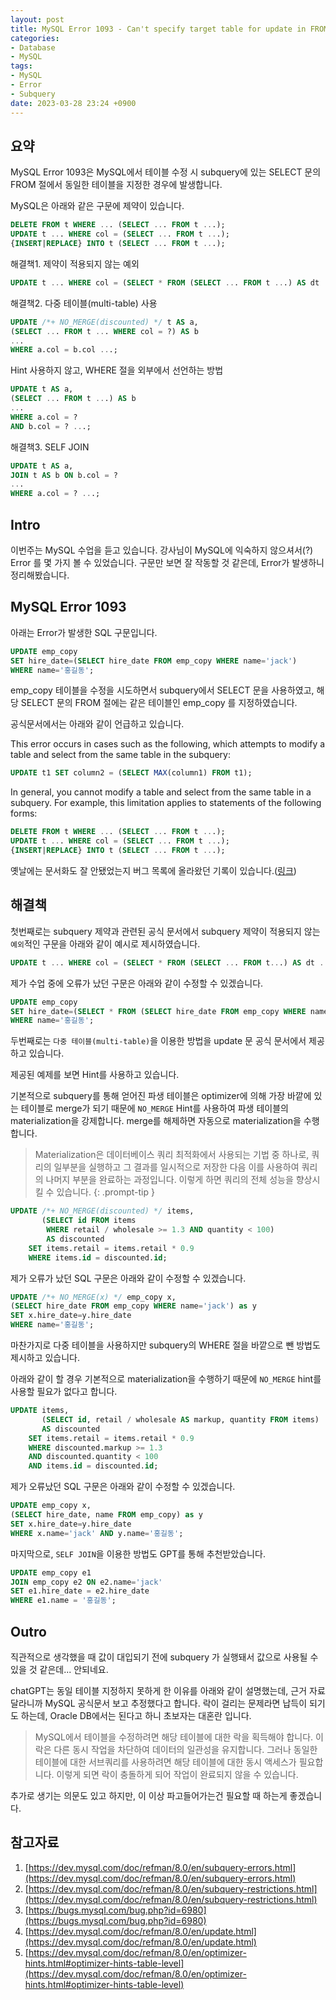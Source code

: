 ```yaml
---
layout: post
title: MySQL Error 1093 - Can't specify target table for update in FROM clause
categories:
- Database
- MySQL
tags:
- MySQL
- Error
- Subquery
date: 2023-03-28 23:24 +0900
---
```

## 요약

MySQL Error 1093은 MySQL에서 테이블 수정 시 subquery에 있는 SELECT 문의 FROM 절에서 동일한 테이블을 지정한 경우에 발생합니다.

MySQL은 아래와 같은 구문에 제약이 있습니다.
```sql
DELETE FROM t WHERE ... (SELECT ... FROM t ...);
UPDATE t ... WHERE col = (SELECT ... FROM t ...);
{INSERT|REPLACE} INTO t (SELECT ... FROM t ...);
```
해결책1. 제약이 적용되지 않는 예외
```sql
UPDATE t ... WHERE col = (SELECT * FROM (SELECT ... FROM t ...) AS dt ...);
```
해결책2. 다중 테이블(multi-table) 사용
```sql
UPDATE /*+ NO_MERGE(discounted) */ t AS a,
(SELECT ... FROM t ... WHERE col = ?) AS b
...
WHERE a.col = b.col ...;
```
Hint 사용하지 않고, WHERE 절을 외부에서 선언하는 방법
```sql
UPDATE t AS a,
(SELECT ... FROM t ...) AS b
...
WHERE a.col = ?
AND b.col = ? ...;
```
해결책3. SELF JOIN
```sql
UPDATE t AS a,
JOIN t AS b ON b.col = ?
...
WHERE a.col = ? ...;
```
## Intro

이번주는 MySQL 수업을 듣고 있습니다. 강사님이 MySQL에 익숙하지 않으셔서(?) Error 를 몇 가지 볼 수 있었습니다. 구문만 보면 잘 작동할 것 같은데, Error가 발생하니 정리해봤습니다.

## MySQL Error 1093

아래는 Error가 발생한 SQL 구문입니다.
```sql
UPDATE emp_copy
SET hire_date=(SELECT hire_date FROM emp_copy WHERE name='jack')
WHERE name='홍길동';
```
emp_copy 테이블을 수정을 시도하면서 subquery에서 SELECT 문을 사용하였고, 해당 SELECT 문의 FROM 절에는 같은 테이블인 emp_copy 를 지정하였습니다.

공식문서에서는 아래와 같이 언급하고 있습니다.

This error occurs in cases such as the following, which attempts to modify a table and select from the same table in the subquery:
```sql
UPDATE t1 SET column2 = (SELECT MAX(column1) FROM t1);
```
In general, you cannot modify a table and select from the same table in a subquery. For example, this limitation applies to statements of the following forms:
```sql
DELETE FROM t WHERE ... (SELECT ... FROM t ...);
UPDATE t ... WHERE col = (SELECT ... FROM t ...);
{INSERT|REPLACE} INTO t (SELECT ... FROM t ...);
```
옛날에는 문서화도 잘 안됐었는지 버그 목록에 올라왔던 기록이 있습니다.([링크](https://bugs.mysql.com/bug.php?id=6980))
## 해결책
첫번째로는 subquery 제약과 관련된 공식 문서에서 subquery 제약이 적용되지 않는 `예외`적인 구문을 아래와 같이 예시로 제시하였습니다.
```sql
UPDATE t ... WHERE col = (SELECT * FROM (SELECT ... FROM t...) AS dt ...);
```
제가 수업 중에 오류가 났던 구문은 아래와 같이 수정할 수 있겠습니다.
```sql
UPDATE emp_copy
SET hire_date=(SELECT * FROM (SELECT hire_date FROM emp_copy WHERE name='jack') as x)
WHERE name='홍길동';
```

두번째로는 `다중 테이블(multi-table)`을 이용한 방법을 update 문 공식 문서에서 제공하고 있습니다.

제공된 예제를 보면 Hint를 사용하고 있습니다.

기본적으로 subquery를 통해 얻어진 파생 테이블은 optimizer에 의해 가장 바깥에 있는 테이블로 merge가 되기 때문에 `NO_MERGE` Hint를 사용하여 파생 테이블의 materialization을 강제합니다. merge를 해제하면 자동으로 materialization을 수행합니다.
>Materialization은 데이터베이스 쿼리 최적화에서 사용되는 기법 중 하나로, 쿼리의 일부분을 실행하고 그 결과를 일시적으로 저장한 다음 이를 사용하여 쿼리의 나머지 부분을 완료하는 과정입니다. 이렇게 하면 쿼리의 전체 성능을 향상시킬 수 있습니다.
{: .prompt-tip }

```sql
UPDATE /*+ NO_MERGE(discounted) */ items,
       (SELECT id FROM items
        WHERE retail / wholesale >= 1.3 AND quantity < 100)
        AS discounted
    SET items.retail = items.retail * 0.9
    WHERE items.id = discounted.id;
```
제가 오류가 났던 SQL 구문은 아래와 같이 수정할 수 있겠습니다.
```sql
UPDATE /*+ NO_MERGE(x) */ emp_copy x,
(SELECT hire_date FROM emp_copy WHERE name='jack') as y
SET x.hire_date=y.hire_date
WHERE name='홍길동';
```
마찬가지로 다중 테이블을 사용하지만 subquery의 WHERE 절을 바깥으로 뺀 방법도 제시하고 있습니다.

아래와 같이 할 경우 기본적으로 materialization을 수행하기 때문에 `NO_MERGE` hint를 사용할 필요가 없다고 합니다.
```sql
UPDATE items,
       (SELECT id, retail / wholesale AS markup, quantity FROM items)
       AS discounted
    SET items.retail = items.retail * 0.9
    WHERE discounted.markup >= 1.3
    AND discounted.quantity < 100
    AND items.id = discounted.id;
```
제가 오류났던 SQL 구문은 아래와 같이 수정할 수 있겠습니다.
```sql
UPDATE emp_copy x,
(SELECT hire_date, name FROM emp_copy) as y
SET x.hire_date=y.hire_date
WHERE x.name='jack' AND y.name='홍길동';
```
마지막으로, `SELF JOIN`을 이용한 방법도 GPT를 통해 추천받았습니다.
```sql
UPDATE emp_copy e1
JOIN emp_copy e2 ON e2.name='jack'
SET e1.hire_date = e2.hire_date
WHERE e1.name = '홍길동';
```
## Outro
직관적으로 생각했을 때 값이 대입되기 전에 subquery 가 실행돼서 값으로 사용될 수 있을 것 같은데... 안되네요.

chatGPT는 동일 테이블 지정하지 못하게 한 이유를 아래와 같이 설명했는데, 근거 자료 달라니까 MySQL 공식문서 보고 추정했다고 합니다. 락이 걸리는 문제라면 납득이 되기도 하는데, Oracle DB에서는 된다고 하니 초보자는 대혼란 입니다.
>MySQL에서 테이블을 수정하려면 해당 테이블에 대한 락을 획득해야 합니다. 이 락은 다른 동시 작업을 차단하여 데이터의 일관성을 유지합니다. 그러나 동일한 테이블에 대한 서브쿼리를 사용하려면 해당 테이블에 대한 동시 액세스가 필요합니다. 이렇게 되면 락이 충돌하게 되어 작업이 완료되지 않을 수 있습니다.

추가로 생기는 의문도 있고 하지만, 이 이상 파고들어가는건 필요할 때 하는게 좋겠습니다. 

## 참고자료
1. [https://dev.mysql.com/doc/refman/8.0/en/subquery-errors.html](https://dev.mysql.com/doc/refman/8.0/en/subquery-errors.html)
2. [https://dev.mysql.com/doc/refman/8.0/en/subquery-restrictions.html](https://dev.mysql.com/doc/refman/8.0/en/subquery-restrictions.html)
3. [https://bugs.mysql.com/bug.php?id=6980](https://bugs.mysql.com/bug.php?id=6980)
4. [https://dev.mysql.com/doc/refman/8.0/en/update.html](https://dev.mysql.com/doc/refman/8.0/en/update.html)
5. [https://dev.mysql.com/doc/refman/8.0/en/optimizer-hints.html#optimizer-hints-table-level](https://dev.mysql.com/doc/refman/8.0/en/optimizer-hints.html#optimizer-hints-table-level)
